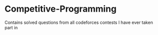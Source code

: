 # Competitive-Programming
Contains solved questions from all codeforces contests I have ever taken part in
